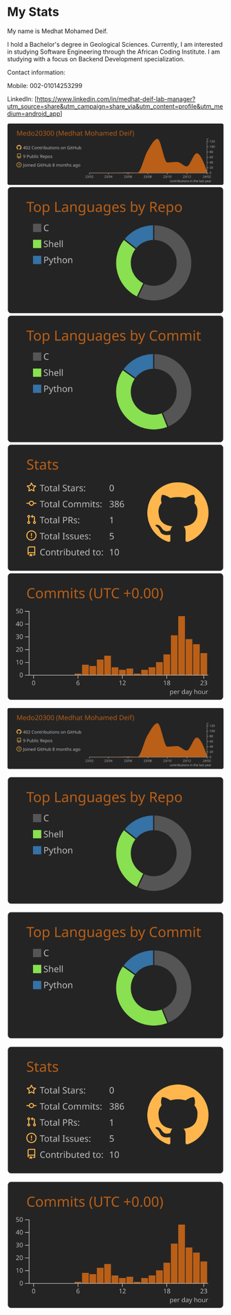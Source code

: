 # My Stats 
My name is Medhat Mohamed Deif. 

I hold a Bachelor's degree in Geological Sciences. Currently, 
I am interested in studying Software Engineering through the African Coding Institute.
I am studying with a focus on Backend Development specialization.


Contact information:

Mobile: 002-01014253299

LinkedIn: [https://www.linkedin.com/in/medhat-deif-lab-manager?utm_source=share&utm_campaign=share_via&utm_content=profile&utm_medium=android_app]



[![](https://raw.githubusercontent.com/Medo20300/thickduck/master/profile-summary-card-output/darcula/0-profile-details.svg)](https://github.com/vn7n24fzkq/github-profile-summary-cards)
[![](https://raw.githubusercontent.com/Medo20300/thickduck/master/profile-summary-card-output/darcula/1-repos-per-language.svg)](https://github.com/vn7n24fzkq/github-profile-summary-cards) [![](https://raw.githubusercontent.com/Medo20300/thickduck/master/profile-summary-card-output/darcula/2-most-commit-language.svg)](https://github.com/vn7n24fzkq/github-profile-summary-cards)
[![](https://raw.githubusercontent.com/Medo20300/thickduck/master/profile-summary-card-output/darcula/3-stats.svg)](https://github.com/vn7n24fzkq/github-profile-summary-cards) [![](https://raw.githubusercontent.com/Medo20300/thickduck/master/profile-summary-card-output/darcula/4-productive-time.svg)](https://github.com/vn7n24fzkq/github-profile-summary-cards)




![](https://raw.githubusercontent.com/Medo20300/thickduck/master/profile-summary-card-output/darcula/0-profile-details.svg)


![](https://raw.githubusercontent.com/Medo20300/thickduck/master/profile-summary-card-output/darcula/1-repos-per-language.svg)

![](https://raw.githubusercontent.com/Medo20300/thickduck/master/profile-summary-card-output/darcula/2-most-commit-language.svg)

![](https://raw.githubusercontent.com/Medo20300/thickduck/master/profile-summary-card-output/darcula/3-stats.svg)

![](https://raw.githubusercontent.com/Medo20300/thickduck/master/profile-summary-card-output/darcula/4-productive-time.svg)
